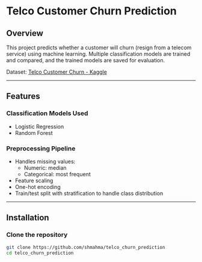 # Telco Customer Churn Prediction

## Overview
This project predicts whether a customer will churn (resign from a telecom service) using machine learning. Multiple classification models are trained and compared, and the trained models are saved for evaluation.  

Dataset: [Telco Customer Churn - Kaggle](https://www.kaggle.com/datasets/blastchar/telco-customer-churn)


---

## Features

### Classification Models Used
- Logistic Regression
- Random Forest

### Preprocessing Pipeline
- Handles missing values:  
  - Numeric: median  
  - Categorical: most frequent
- Feature scaling
- One-hot encoding
- Train/test split with stratification to handle class distribution

---

## Installation

### Clone the repository
```bash
git clone https://github.com/shmahma/telco_churn_prediction
cd telco_churn_prediction
